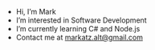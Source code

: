 - Hi, I’m Mark
- I’m interested in Software Development
- I’m currently learning C# and Node.js
- Contact me at markatz.alt@gmail.com

<!---
markatzgh/markatzgh is a ✨ special ✨ repository because its `README.md` (this file) appears on your GitHub profile.
You can click the Preview link to take a look at your changes.
--->
